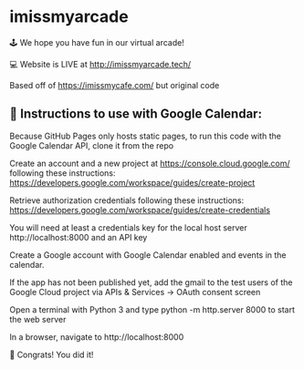 # imissmyarcade

🕹️ We hope you have fun in our virtual arcade!

💻 Website is LIVE at http://imissmyarcade.tech/ 

Based off of https://imissmycafe.com/ but original code


## 📅 Instructions to use with Google Calendar:

Because GitHub Pages only hosts static pages, to run this code with the Google Calendar API, clone it from the repo

Create an account and a new project at https://console.cloud.google.com/ following these instructions: https://developers.google.com/workspace/guides/create-project

Retrieve authorization credentials following these instructions: https://developers.google.com/workspace/guides/create-credentials

You will need at least a credentials key for the local host server http://localhost:8000
 and an API key

Create a Google account with Google Calendar enabled and events in the calendar.

If the app has not been published yet, add the gmail to the test users of the Google Cloud project via APIs & Services -> OAuth consent screen

Open a terminal with Python 3 and type python -m http.server 8000 to start the web server

In a browser, navigate to http://localhost:8000

🎉 Congrats! You did it!
